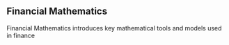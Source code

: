## Financial Mathematics 

Financial Mathematics introduces key mathematical tools and models used in finance


